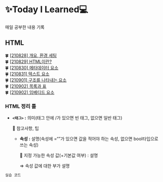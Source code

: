 # ✨Today I Learned💻

매일 공부한 내용 기록

## HTML
🍀 [[210828] 개요, 환경 세팅](https://github.com/yb8350/TIL/blob/master/frontend/HTML/01_%EA%B0%9C%EC%9A%94%2C%20%ED%99%98%EA%B2%BD%EC%84%B8%ED%8C%85.md)  
🍀 [[210829] HTML이란?](https://github.com/yb8350/TIL/blob/master/frontend/HTML/02_HTML%EC%9D%B4%EB%9E%80.md)  
🍀 [[210830] 메타데이터 요소](https://github.com/yb8350/TIL/blob/master/frontend/HTML/03_%EB%A9%94%ED%83%80%EB%8D%B0%EC%9D%B4%ED%84%B0%20%EC%9A%94%EC%86%8C.md)  
🍀 [[210831] 텍스트 요소](https://github.com/yb8350/TIL/blob/master/frontend/HTML/04_%ED%85%8D%EC%8A%A4%ED%8A%B8%20%EC%9A%94%EC%86%8C.md)  
🍀 [[210901] 구조를 나타내는 요소](https://github.com/yb8350/TIL/blob/master/frontend/HTML/05_%EA%B5%AC%EC%A1%B0%EB%A5%BC%20%EB%82%98%ED%83%80%EB%82%B4%EB%8A%94%20%EC%9A%94%EC%86%8C.md)  
🍀 [[210902] 목록과 표](https://github.com/yb8350/TIL/blob/master/frontend/HTML/06_%EB%AA%A9%EB%A1%9D%EA%B3%BC%20%ED%91%9C.md)  
🍀 [[210902] 임베디드 요소](https://github.com/yb8350/TIL/blob/master/frontend/HTML/07_%EC%9E%84%EB%B2%A0%EB%94%94%EB%93%9C%20%EC%9A%94%EC%86%8C.md)

### HTML 정리 틀

- **`<태그>` :** 의미(태그 안에 /가 있으면 빈 태그, 없으면 일반 태그)

    📎 참고사항, 팁

    - **속성 :** 설명(속성에 =“”가 있으면 값을 적어야 하는 속성, 없으면 bool타입으로 쓰는 속성)

        📎 지정 가능한 속성 값(+기본값 여부) : 설명

        ⇒ 속성 값에 대한 부가 설명

```html
실습 코드
```
